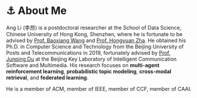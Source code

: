 # ⚓️ About Me
Ang Li (李昂) is a postdoctoral researcher at the School of Data Science, Chinese University of Hong Kong, Shenzhen, where he is fortunate to be advised by [Prof. Baoxiang Wang](https://bxiangwang.github.io) and [Prof. Hongyuan Zha](https://scholar.google.com/citations?user=n1DQMIsAAAAJ&hl=en&oi=ao). He obtained his Ph.D. in Computer Science and Technology from the Beijing University of Posts and Telecommunications in 2019, fortunately advised by [Prof. Junping Du](https://scholar.google.com/citations?user=p_blB4EAAAAJ&hl=en) at the Beijing Key Laboratory of Intelligent Communication Software and Multimedia. His research focuses on **multi-agent reinforcement learning**, **probabilistic topic modeling**, **cross-modal retrieval**, and **federated learning**.

He is a member of ACM, member of IEEE, member of CCF, member of CAAI.
